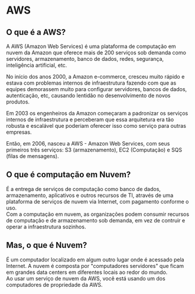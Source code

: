 # AWS

## O que é a AWS?
A AWS (Amazon Web Services) é uma plataforma de computação em nuvem da Amazon que oferece mais de 200 serviços sob demanda como servidores, armazenamento, banco de dados, redes, segurança, inteligência artificial, etc.

No início dos anos 2000, a Amazon e-commerce, cresceu muito rápido e estava com problemas internos de infraestrutura fazendo com que as equipes demorassem muito para configurar servidores, bancos de dados, autenticação, etc, causando lentidão no desenvolvimento de novos produtos.  

Em 2003 os engenheiros da Amazon começaram a padronizar os serviços internos de infraestrutura e perceberam que essa arquitetura era tão robusta e escalável que poderiam oferecer isso como serviço para outras empresas.

Então, em 2006, nasceu a AWS - Amazon Web Services, com seus primeiros três serviços: S3 (armazenamento), EC2 (Computação) e SQS (filas de mensagens).

## O que é computação em Nuvem?

É a entrega de serviços de computação como banco de dados, armazenamento, aplicativos e outros recursos de TI, através de uma plataforma de serviços de nuvem via Internet, com pagamento conforme o uso.  
Com a computação em nuvem, as organizações podem consumir recursos de computação e de armazenamento sob demanda, em vez de contruir e operar a infraestrutura sozinhos.

## Mas, o que é Nuvem?
É um computador localizado em algum outro lugar onde é acessado pela Internet. A nuvem é composta por "computadores servidores" que ficam em grandes data centers em diferentes locais ao redor do mundo.  
Ao usar um serviço de nuvem da AWS, você está usando um dos computadores de propriedade da AWS.

